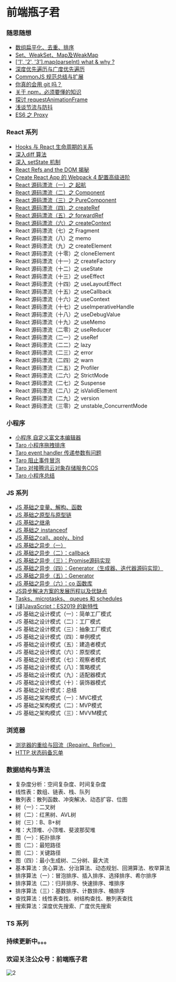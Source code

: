# 前端瓶子君


### 随思随想

* [数组扁平化、去重、排序](https://github.com/sisterAn/blog/issues/28)
* [Set、WeakSet、Map及WeakMap](https://github.com/sisterAn/blog/issues/24)
* [['1', '2', '3'\]\.map\(parseInt\) what & why ?](https://github.com/sisterAn/blog/issues/19)
* [深度优先遍历与广度优先遍历](https://github.com/sisterAn/blog/issues/25)
* [CommonJS 规范总结与扩展](https://github.com/sisterAn/blog/issues/4)
* [你真的会用 git 吗？](https://github.com/sisterAn/blog/issues/39)
* [关于 npm，必须要懂的知识](https://github.com/sisterAn/blog/issues/40)
* [探讨 requestAnimationFrame](https://github.com/sisterAn/blog/issues/30)
* [浅谈节流与防抖](https://github.com/sisterAn/blog/issues/36)
* [ES6 之 Proxy](https://github.com/sisterAn/blog/issues/31)


### React 系列

* [Hooks 与 React 生命周期的关系](https://github.com/sisterAn/blog/issues/34)
* [深入diff 算法](https://github.com/sisterAn/blog/issues/22)
* [深入 setState 机制](https://github.com/sisterAn/blog/issues/26)
* [React Refs and the DOM 揭秘](https://github.com/sisterAn/blog/issues/2)
* [Create React App 的 Webpack 4 配置高级进阶](https://github.com/sisterAn/blog/issues/3)
* [React 源码漂流（一）之 起航](https://github.com/sisterAn/blog/issues/35)
* [React 源码漂流（二）之 Component](https://github.com/sisterAn/blog/issues/38)
* [React 源码漂流（三）之 PureComponent](https://github.com/sisterAn/blog/issues/42)
* [React 源码漂流（四）之 createRef](https://github.com/sisterAn/blog/issues/37)
* [React 源码漂流（五）之 forwardRef](https://github.com/sisterAn/blog/issues/44)
* [React 源码漂流（六）之 createContext](https://github.com/sisterAn/blog/issues/43)
* React 源码漂流（七）之 Fragment
* React 源码漂流（八）之 memo
* React 源码漂流（九）之 createElement
* React 源码漂流（十零）之 cloneElement
* React 源码漂流（十一）之 createFactory
* React 源码漂流（十二）之 useState
* React 源码漂流（十三）之 useEffect
* React 源码漂流（十四）之 useLayoutEffect
* React 源码漂流（十五）之 useCallback
* React 源码漂流（十六）之 useContext
* React 源码漂流（十七）之 useImperativeHandle
* React 源码漂流（十八）之 useDebugValue
* React 源码漂流（十九）之 useMemo
* React 源码漂流（二零）之 useReducer
* React 源码漂流（二一）之 useRef
* React 源码漂流（二二）之 lazy
* React 源码漂流（二三）之 error
* React 源码漂流（二四）之 warn
* React 源码漂流（二五）之 Profiler
* React 源码漂流（二六）之 StrictMode
* React 源码漂流（二七）之 Suspense
* React 源码漂流（二八）之 isValidElement
* React 源码漂流（二九）之 version
* React 源码漂流（三零）之 unstable_ConcurrentMode


### 小程序

- [小程序 自定义富文本编辑器](https://github.com/sisterAn/blog/issues/9)
- [Taro 小程序拖拽排序](https://github.com/sisterAn/blog/issues/10)
- [Taro event handler 传递参数有问题](https://github.com/sisterAn/blog/issues/15)
- [Taro 阻止事件冒泡](https://github.com/sisterAn/blog/issues/16)
- [Taro 对接腾讯云对象存储服务COS](https://github.com/sisterAn/blog/issues/17)
- [Taro 小程序总结](https://github.com/sisterAn/blog/issues/18)


### JS 系列

* [JS 基础之变量、解构、函数](https://github.com/sisterAn/blog/issues/48)
* [JS 基础之原型与原型链](https://github.com/sisterAn/blog/issues/5)
* [JS 基础之继承](https://github.com/sisterAn/blog/issues/41)
* [JS 基础之 instanceof](https://github.com/sisterAn/blog/issues/6)
* [JS 基础之call、apply、bind](https://github.com/sisterAn/blog/issues/8)
* [JS 基础之异步（一）](https://github.com/sisterAn/blog/issues/11)
* [JS 基础之异步（二）：callback](https://github.com/sisterAn/blog/issues/12)
* [JS 基础之异步（三）：Promise源码实现](https://github.com/sisterAn/blog/issues/13)
* [JS 基础之异步（四）：Generator（生成器、迭代器源码实现）](https://github.com/sisterAn/blog/issues/20)
* [JS 基础之异步（五）：Generator](https://github.com/sisterAn/blog/issues/23)
* [JS 基础之异步（六）：co 函数库](https://github.com/sisterAn/blog/issues/27)
* [JS异步解决方案的发展历程以及优缺点](https://github.com/sisterAn/blog/issues/29)
* [Tasks、microtasks、 queues 和 schedules](https://github.com/sisterAn/blog/issues/21)
* [[译]JavaScript：ES2019 的新特性](https://github.com/sisterAn/blog/issues/47)
* JS 基础之设计模式（一）：简单工厂模式
* JS 基础之设计模式（二）：工厂模式
* JS 基础之设计模式（三）：抽象工厂模式
* JS 基础之设计模式（四）：单例模式
* JS 基础之设计模式（五）：建造者模式
* JS 基础之设计模式（六）：原型模式
* JS 基础之设计模式（七）：观察者模式
* JS 基础之设计模式（八）：策略模式
* JS 基础之设计模式（九）：适配器模式
* JS 基础之设计模式（十）：装饰器模式
* JS 基础之设计模式：总结
* JS 基础之架构模式（一）：MVC模式
* JS 基础之架构模式（二）：MVP模式
* JS 基础之架构模式（三）：MVVM模式

### 浏览器

- [浏览器的重绘与回流（Repaint、Reflow）](https://github.com/sisterAn/blog/issues/33)
- [HTTP 状态码备忘单](https://github.com/sisterAn/blog/issues/46)

### 数据结构与算法

- 复杂度分析：空间复杂度、时间复杂度
- 线性表：数组、链表、栈、队列
- 散列表：散列函数、冲突解决、动态扩容、位图
- 树（一）：二叉树
- 树（二）：红黑树、AVL树
- 树（三）：B、B+树
- 堆：大顶堆、小顶堆、斐波那契堆
- 图（一）：拓扑排序
- 图（二）：最短路径
- 图（二）：关键路径
- 图（四）：最小生成树、二分树、最大流
- 基本算法：贪心算法、分治算法、动态规划、回溯算法、枚举算法
- 排序算法（一）：冒泡排序、插入排序、选择排序、希尔排序
- 排序算法（二）：归并排序、快速排序、堆排序
- 排序算法（三）：基数排序、计数排序、桶排序
- 查找算法：线性表查找、树结构查找、散列表查找
- 搜索算法：深度优先搜索、广度优先搜索



### TS 系列



### 持续更新中。。。
### 欢迎关注公众号：前端瓶子君

![2](https://user-images.githubusercontent.com/19721451/61723822-56d95600-ad9f-11e9-9b91-7f93f6d56f89.jpg)
